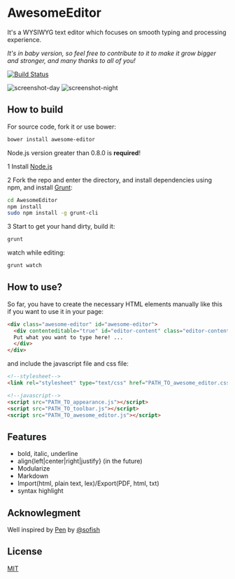AwesomeEditor
=============
It's a WYSIWYG text editor which focuses on smooth typing and processing experience.

*It's in baby version, so feel free to contribute to it to make it grow bigger and stronger, and many thanks to all of you!*

[![Build Status](https://travis-ci.org/hyaocuk/AwesomeEditor.svg?branch=master)](https://travis-ci.org/hyaocuk/AwesomeEditor)

![screenshot-day](http://i.imgur.com/eUVK9SS.png)
![screenshot-night](http://i.imgur.com/JE8meAK.png)

## How to build ##
For source code, fork it or use bower:
```sh
bower install awesome-editor
```

Node.js version greater than 0.8.0 is **required**!

1 Install [Node.js](http://nodejs.org/)

2 Fork the repo and enter the directory, and install dependencies using npm, and install [Grunt](http://gruntjs.com/):
  ```sh
  cd AwesomeEditor
  npm install
  sudo npm install -g grunt-cli
  ```
3 Start to get your hand dirty, build it:
  ```sh
  grunt
  ```
  watch while editing:
  ```sh
  grunt watch
  ```

## How to use? ##
So far, you have to create the necessary HTML elements manually like this if you want to use it in your page:

```html
<div class="awesome-editor" id="awesome-editor">
  <div contenteditable="true" id="editor-content" class="editor-content">
  Put what you want to type here! ...
  </div>
</div>
```
and include the javascript file and css file:

```html
<!--stylesheet-->
<link rel="stylesheet" type="text/css" href="PATH_TO_awesome_editor.css" />

<!--javascript-->
<script src="PATH_TO_appearance.js"></script>
<script src="PATH_TO_toolbar.js"></script>
<script src="PATH_TO_awesome_editor.js"></script>
```


## Features ##
* bold, italic, underline
* align{left|center|right|justify}
(in the future)
* Modularize
* Markdown
* Import(html, plain text, lex)/Export(PDF, html, txt)
* syntax highlight

## Acknowlegment ##
Well inspired by [Pen](https://github.com/sofish/pen) by [@sofish](https://github.com/sofish)

## License ##
[MIT](http://opensource.org/licenses/MIT)

